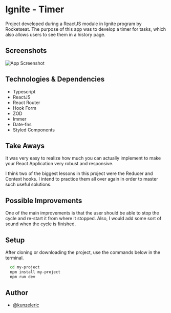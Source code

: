 
# Ignite - Timer

Project developed during a ReactJS module in Ignite program by Rocketseat. The purpose of this app was to develop a timer for tasks, which also allows users to see them in a history page.

## Screenshots

![App Screenshot](https://via.placeholder.com/468x300?text=App+Screenshot+Here)


## Technologies & Dependencies

- Typescript
- ReactJS
- React Router
- Hook Form
- ZOD
- Immer
- Date-fns
- Styled Components
## Take Aways

It was very easy to realize how much you can actually implement to make your React Application very robust and responsive.

I think two of the biggest lessons in this project were the Reducer and Context hooks. I intend to practice them all over again in order to master such useful solutions.

## Possible Improvements

One of the main improvements is that the user should be able to stop the cycle and re-start it from where it stopped. Also, I would add some sort of sound when the cycle is finished.


## Setup

After cloning or downloading the project, use the commands below in the terminal.

```bash
  cd my-project
  npm install my-project
  npm run dev
```
    
## Author

- [@kunzeleric](https://www.github.com/kunzeleric)


